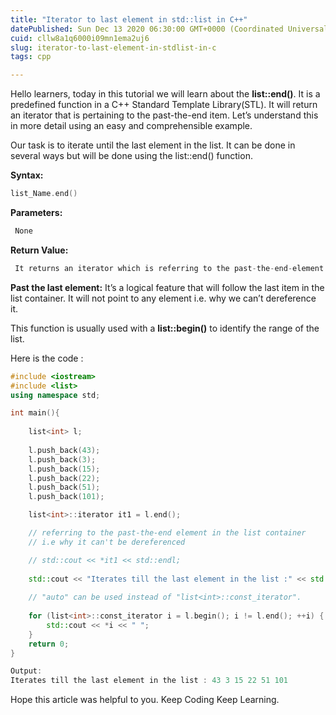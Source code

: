 ```yaml
---
title: "Iterator to last element in std::list in C++"
datePublished: Sun Dec 13 2020 06:30:00 GMT+0000 (Coordinated Universal Time)
cuid: cllw8a1q6000i09mn1ema2uj6
slug: iterator-to-last-element-in-stdlist-in-c
tags: cpp

---
```


Hello learners, today in this tutorial we will learn about the **list::end()**. It is a predefined function in a C++ Standard Template Library(STL). It will return an iterator that is pertaining to the past-the-end item. Let’s understand this in more detail using an easy and comprehensible example.

Our task is to iterate until the last element in the list. It can be done in several ways but will be done using the list::end() function.

**Syntax:** 

```cpp
list_Name.end()
```

**Parameters:**

```cpp
 None
```

**Return Value:**

```cpp
 It returns an iterator which is referring to the past-the-end-element in the list container.
```

**Past the last element:** It’s a logical feature that will follow the last item in the list container. It will not point to any element i.e. why we can’t dereference it.

This function is usually used with a **list::begin()** to identify the range of the list.

Here is the code :

```cpp
#include <iostream>
#include <list>
using namespace std;

int main(){
    
    list<int> l;
    
    l.push_back(43);
    l.push_back(3);
    l.push_back(15);
    l.push_back(22);
    l.push_back(51);
    l.push_back(101);

    list<int>::iterator it1 = l.end();

    // referring to the past-the-end element in the list container
    // i.e why it can't be dereferenced

    // std::cout << *it1 << std::endl;
 
    std::cout << "Iterates till the last element in the list :" << std::endl;
    
    // "auto" can be used instead of "list<int>::const_iterator".
        
    for (list<int>::const_iterator i = l.begin(); i != l.end(); ++i) {
        std::cout << *i << " ";     
    }
    return 0;   
}
```

```cpp
Output:
Iterates till the last element in the list : 43 3 15 22 51 101
```

  
Hope this article was helpful to you. Keep Coding Keep Learning.